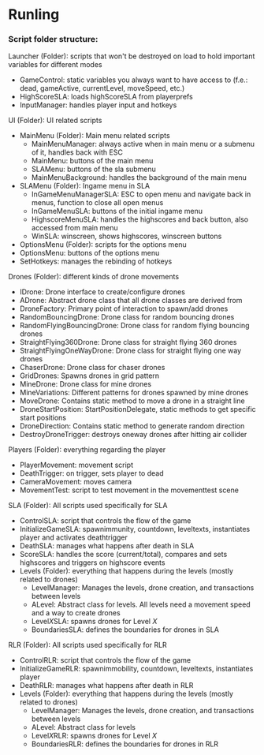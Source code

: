 # Runling

### Script folder structure:

Launcher (Folder): scripts that won't be destroyed on load to hold important variables for different modes
 * GameControl: static variables you always want to have access to (f.e.: dead, gameActive, currentLevel, moveSpeed, etc.)
 * HighScoreSLA: loads highScoreSLA from playerprefs
 * InputManager: handles player input and hotkeys
    
UI (Folder): UI related scripts
 * MainMenu (Folder): Main menu related scripts
   * MainMenuManager: always active when in main menu or a submenu of it, handles back with ESC
   * MainMenu: buttons of the main menu
   * SLAMenu: buttons of the sla submenu
   * MainMenuBackground: handles the background of the main menu
 * SLAMenu (Folder): Ingame menu in SLA
   * InGameMenuManagerSLA: ESC to open menu and navigate back in menus, function to close all open menus
   * InGameMenuSLA: buttons of the initial ingame menu
   * HighscoreMenuSLA: handles the highscores and back button, also accessed from main menu
   * WinSLA: winscreen, shows highscores, winscreen buttons
 * OptionsMenu (Folder): scripts for the options menu
  * OptionsMenu: buttons of the options menu 
  * SetHotkeys: manages the rebinding of hotkeys
    
Drones (Folder): different kinds of drone movements
  * IDrone: Drone interface to create/configure drones
  * ADrone: Abstract drone class that all drone classes are derived from
  * DroneFactory: Primary point of interaction to spawn/add drones
  * RandomBouncingDrone: Drone class for random bouncing drones
  * RandomFlyingBouncingDrone: Drone class for random flying bouncing drones
  * StraightFlying360Drone: Drone class for straight flying 360 drones
  * StraightFlyingOneWayDrone: Drone class for straight flying one way drones
  * ChaserDrone: Drone class for chaser drones
  * GridDrones: Spawns drones in grid pattern
  * MineDrone: Drone class for mine drones
  * MineVariations: Different patterns for drones spawned by mine drones
  * MoveDrone: Contains static method to move a drone in a straight line
  * DroneStartPosition: StartPositionDelegate, static methods to get specific start positions
  * DroneDirection: Contains static method to generate random direction
  * DestroyDroneTrigger: destroys oneway drones after hitting air collider

Players (Folder): everything regarding the player
  * PlayerMovement: movement script
  * DeathTrigger: on trigger, sets player to dead
  * CameraMovement: moves camera
  * MovementTest: script to test movement in the movementtest scene

SLA (Folder): All scripts used specifically for SLA
  * ControlSLA: script that controls the flow of the game
  * InitializeGameSLA: spawnimmunity, countdown, leveltexts, instantiates player and activates deathtrigger
  * DeathSLA: manages what happens after death in SLA
  * ScoreSLA: handles the score (current/total), compares and sets highscores and triggers on highscore events
  * Levels (Folder): everything that happens during the levels (mostly related to drones)
    * LevelManager: Manages the levels, drone creation, and transactions between levels
    * ALevel: Abstract class for levels. All levels need a movement speed and a way to create drones
    * Level*X*SLA: spawns drones for Level *X*
    * BoundariesSLA: defines the boundaries for drones in SLA

RLR (Folder): All scripts used specifically for RLR
  * ControlRLR: script that controls the flow of the game
  * InitializeGameRLR: spawnimmobility, countdown, leveltexts, instantiates player
  * DeathRLR: manages what happens after death in RLR
  * Levels (Folder): everything that happens during the levels (mostly related to drones)
    * LevelManager: Manages the levels, drone creation, and transactions between levels
    * ALevel: Abstract class for levels
    * Level*X*RLR: spawns drones for Level *X*
    * BoundariesRLR: defines the boundaries for drones in RLR

